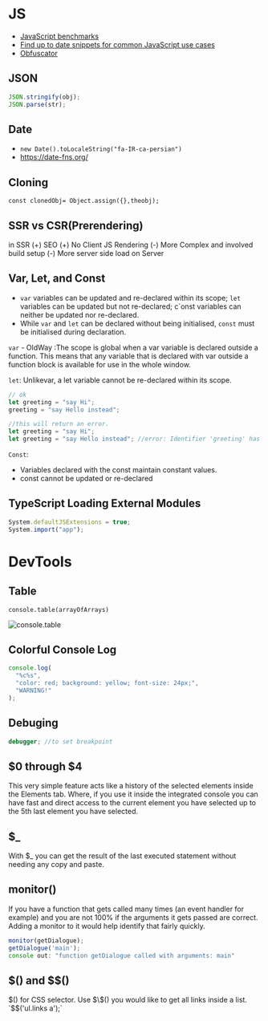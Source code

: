 # JS

- [JavaScript benchmarks](https://perf.link/)
- [Find up to date snippets for common JavaScript use cases](https://codetogo.io/)
- [Obfuscator](http://javascriptobfuscator.com/)

## JSON

```js
JSON.stringify(obj);
JSON.parse(str);
```

## Date

- `new Date().toLocaleString("fa-IR-ca-persian")`
- https://date-fns.org/

## Cloning

`const clonedObj= Object.assign({},theobj);`

## SSR vs CSR(Prerendering)

in SSR
(+) SEO
(+) No Client JS Rendering
(-) More Complex and involved build setup
(-) More server side load on Server

## Var, Let, and Const

- `var` variables can be updated and re-declared within its scope; `let` variables can be updated but not re-declared; c`onst variables can neither be updated nor re-declared.
- While `var` and `let` can be declared without being initialised, `const` must be initialised during declaration.

`var` - OldWay :The scope is global when a var variable is declared outside a function. This means that any variable that is declared with var outside a function block is available for use in the whole window.

`let`: Unlikevar, a let variable cannot be re-declared within its scope.

```js
// ok
let greeting = "say Hi";
greeting = "say Hello instead";

//this will return an error.
let greeting = "say Hi";
let greeting = "say Hello instead"; //error: Identifier 'greeting' has already been declared
```

`Const`:

- Variables declared with the const maintain constant values.
- const cannot be updated or re-declared

## TypeScript Loading External Modules

```js
System.defaultJSExtensions = true;
System.import("app");
```

# DevTools

## Table

`console.table(arrayOfArrays)`

![console.table](https://d585tldpucybw.cloudfront.net/sfimages/default-source/default-album/array-of-arrays.png?sfvrsn=fcc7ba3_1)

## Colorful Console Log

```js
console.log(
  "%c%s",
  "color: red; background: yellow; font-size: 24px;",
  "WARNING!"
);
```

## Debuging

```js
debugger; //to set breakpoint
```

## $0 through $4

This very simple feature acts like a history of the selected elements inside the Elements tab. Where, if you use it inside the integrated console you can have fast and direct access to the current element you have selected up to the 5th last element you have selected.

## \$\_

With \$\_ you can get the result of the last executed statement without needing any copy and paste.

## monitor()

If you have a function that gets called many times (an event handler for example) and you are not 100% if the arguments it gets passed are correct. Adding a monitor to it would help identify that fairly quickly.

```js
monitor(getDialogue);
getDialogue('main');
console out: "function getDialogue called with arguments: main"
```

## $() and $\$()

$() for CSS selector. Use $\$() you would like to get all links inside a list. `$$('ul.links a');`
